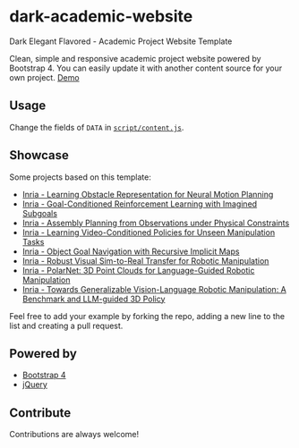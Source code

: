 # dark-academic-website

Dark Elegant Flavored - Academic Project Website Template

Clean, simple and responsive academic project website powered by Bootstrap 4. You can easily update it with another content source for your own project. [Demo](http://pascal.inrialpes.fr/data2/dark-academic-website/index.html)

## Usage

Change the fields of `DATA` in [`script/content.js`](./script/content.js).

## Showcase

Some projects based on this template:

- [Inria - Learning Obstacle Representation for Neural Motion Planning](https://www.di.ens.fr/willow/research/nmp_repr/)
- [Inria - Goal-Conditioned Reinforcement Learning with Imagined Subgoals](https://www.di.ens.fr/willow/research/ris/)
- [Inria - Assembly Planning from Observations under Physical Constraints](https://www.di.ens.fr/willow/research/assembly-planning/)
- [Inria - Learning Video-Conditioned Policies for Unseen Manipulation Tasks](https://www.di.ens.fr/willow/research/vip/)
- [Inria - Object Goal Navigation with Recursive Implicit Maps](https://www.di.ens.fr/willow/research/onav_rim/)
- [Inria - Robust Visual Sim-to-Real Transfer for Robotic Manipulation](https://www.di.ens.fr/willow/research/robust_s2r/)
- [Inria - PolarNet: 3D Point Clouds for Language-Guided Robotic Manipulation](https://www.di.ens.fr/willow/research/polarnet/)
- [Inria - Towards Generalizable Vision-Language Robotic Manipulation: A Benchmark and LLM-guided 3D Policy](https://www.di.ens.fr/willow/research/gembench/)

Feel free to add your example by forking the repo, adding a new line to the list and creating a pull request.

## Powered by

- [Bootstrap 4](https://getbootstrap.com/)
- [jQuery](https://jquery.com/)

## Contribute

Contributions are always welcome!
